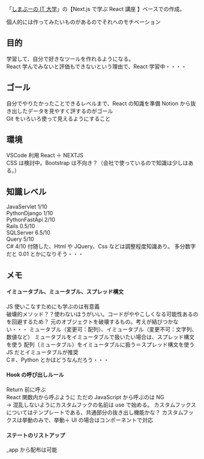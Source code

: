 「[しまぶーの IT 大学](https://www.youtube.com/@shimabu_it)」の【Next.js で学ぶ React 講座 】ベースでの作成。

個人的には作ってみたいものがあるのでそれへのモチベーション

## 目的

学習して、自分で好きなツールを作れるようになる。  
React 学んでみないと評価もできないという理由で、React 学習中・・・・

## ゴール

自分でやりたかったことできるレベルまで、React の知識を準備
Notion から抜き出したデータを見やすく評するのがゴール  
Git をいろいろ使って見えるようにすること

## 環境

VSCode 利用
React ＋ NEXTJS  
CSS は検討中。Bootstrap は不向き？（会社で使っているので知識は少しはある。）

## 知識レベル

JavaServlet 1/10  
PythonDjango 1/10  
PythonFastApi 2/10  
Rails 0.5/10  
SQLServer 6.5/10  
Query 5/10  
C# 4/10
付随した、Html や JQuery、Css などは調整程度知識あり。
多分数字だと 0.01 とかになりそう・・・

## メモ

#### イミュータブル、ミュータブル、スプレッド構文

JS 使いこなすためにも学ぶのは有意義  
破壊的メソッド？？使わないほうがいい。コードがややこしくなる可能性あるのを回避するため？
元のオブジェクトを破壊するもの。考えが結びつかない・・・
ミュータブル（変更可：配列）、イミュータブル（変更不可：文字列、数値など）
ミュータブルをイミュータブルで扱いたい場合は、スプレッド構文を使う
配列（ミュータブル）をイミュータブルに扱う＝スプレッド構文を使う  
JS だとイミュータブルが推奨  
C＃、Python とかはどうなんだろう・・・

#### Hook の呼び出しルール

Return 前に呼ぶ  
React 関数内から呼ぶように
ただの JavaScript から呼ぶのは NG  
→ 混乱しないようにカスタムフックの名前は use で始める。
カスタムフックスについてはテンプレートである、共通部分の抜き出し機能かな？
カスタムフックスは挙動のみで、挙動＋ UI の場合はコンポーネントで対応

#### ステートのリストアップ

\_app から配布は可能
